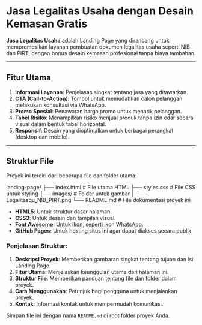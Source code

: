 # Jasa Legalitas Usaha dengan Desain Kemasan Gratis

**Jasa Legalitas Usaha** adalah Landing Page yang dirancang untuk mempromosikan layanan pembuatan dokumen legalitas usaha seperti NIB dan PIRT, dengan bonus desain kemasan profesional tanpa biaya tambahan. 

---

## Fitur Utama
1. **Informasi Layanan**: Penjelasan singkat tentang jasa yang ditawarkan.
2. **CTA (Call-to-Action)**: Tombol untuk memudahkan calon pelanggan melakukan konsultasi via WhatsApp.
3. **Promo Spesial**: Penawaran harga promo untuk menarik pelanggan.
4. **Tabel Risiko**: Menampilkan risiko menjual produk tanpa izin edar secara visual dalam bentuk tabel horizontal.
5. **Responsif**: Desain yang dioptimalkan untuk berbagai perangkat (desktop dan mobile).

---

## Struktur File
Proyek ini terdiri dari beberapa file dan folder utama:

landing-page/ ├── index.html # File utama HTML ├── styles.css # File CSS untuk styling ├── images/ # Folder untuk gambar │ └── Legalitasqu_NIB_PIRT.png └── README.md # File dokumentasi proyek ini

- **HTML5**: Untuk struktur dasar halaman.
- **CSS3**: Untuk desain dan tampilan visual.
- **Font Awesome**: Untuk ikon, seperti ikon WhatsApp.
- **GitHub Pages**: Untuk hosting situs ini agar dapat diakses secara publik.


### Penjelasan Struktur:
1. **Deskripsi Proyek**: Memberikan gambaran singkat tentang tujuan dan isi Landing Page.
2. **Fitur Utama**: Menjelaskan keunggulan utama dari halaman ini.
3. **Struktur File**: Memberikan panduan tentang file dan folder dalam proyek.
4. **Cara Menggunakan**: Petunjuk bagi pengguna untuk menjalankan proyek.
5. **Kontak**: Informasi kontak untuk mempermudah komunikasi.

Simpan file ini dengan nama `README.md` di root folder proyek Anda.